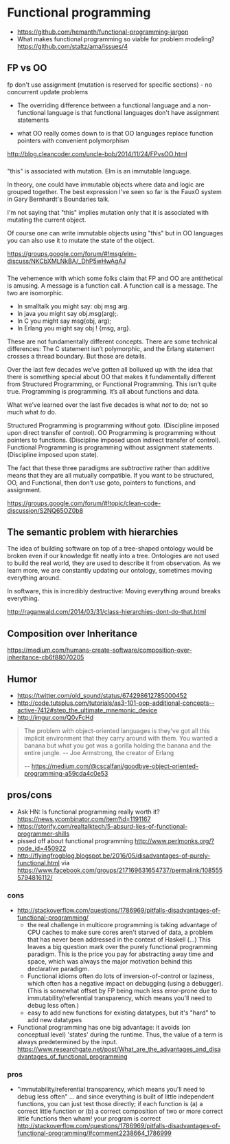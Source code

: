 # Functional programming

- https://github.com/hemanth/functional-programming-jargon
- What makes functional programming so viable for problem modeling? https://github.com/staltz/ama/issues/4

## FP vs OO

fp don't use assignment (mutation is reserved for specific sections) - no concurrent update problems

- The overriding difference between a functional language and a non-functional language is that functional languages don't have assignment statements

- what OO really comes down to is that OO languages replace function pointers with convenient polymorphism

http://blog.cleancoder.com/uncle-bob/2014/11/24/FPvsOO.html

###

"this" is associated with mutation. Elm is an immutable language.  

In theory, one could have immutable objects where data and logic are grouped together. 
The best expression I've seen so far is the FauxO system in Gary Bernhardt's Boundaries talk.

I'm not saying that "this" implies mutation only that it is associated with mutating the current object. 

Of course one can write immutable objects using "this" but in OO languages you can also use it to mutate the state of the object. 

https://groups.google.com/forum/#!msg/elm-discuss/NKCbXMLNkBA/_DhP5wHwAgAJ

###

The vehemence with which some folks claim that FP and OO are antithetical is amusing.  A message is a function call.  A function call is a message.  The two are isomorphic.   

- In smalltalk you might say: obj msg arg.   
- In java you might say obj.msg(arg);.   
- In C you might say msg(obj, arg);   
- In Erlang you might say obj ! {msg, arg}. 

These are not fundamentally different concepts.  There are some technical differences: The C statement isn’t polymorphic, and the Erlang statement crosses a thread boundary.  But those are details. 

Over the last few decades we’ve gotten all bolluxed up with the idea that there is something special about OO that makes it fundamentally different from Structured Programming, or Functional Programming.  This isn’t quite true.  Programming is programming.   It’s all about functions and data.   

What we’ve learned over the last five decades is what _not_ to do; not so much what _to_ do.   

Structured Programming is programming without goto.  (Discipline imposed upon direct transfer of control). 
OO Programming is programming without pointers to functions. (Discipline imposed upon indirect transfer of control). 
Functional Programming is programming without assignment statements.  (Discipline imposed upon state). 

The fact that these three paradigms are _subtractive_ rather than additive means that they are all mutually compatible.  If you want to be structured, OO, and Functional, then don’t use goto, pointers to functions, and assignment. 

https://groups.google.com/forum/#!topic/clean-code-discussion/S2NQ65OZ0b8

## The semantic problem with hierarchies

The idea of building software on top of a tree-shaped ontology would be broken even if our knowledge fit neatly into a tree. Ontologies are not used to build the real world, they are used to describe it from observation. As we learn more, we are constantly updating our ontology, sometimes moving everything around.

In software, this is incredibly destructive: Moving everything around breaks everything.

http://raganwald.com/2014/03/31/class-hierarchies-dont-do-that.html

## Composition over Inheritance

https://medium.com/humans-create-software/composition-over-inheritance-cb6f88070205

## Humor
- https://twitter.com/old_sound/status/674298612785000452
- http://code.tutsplus.com/tutorials/as3-101-oop-additional-concepts--active-7412#step_the_ultimate_mnemonic_device
- http://imgur.com/Q0vFcHd

>The problem with object-oriented languages is they’ve got all this implicit environment that they carry around with them. You wanted a banana but what you got was a gorilla holding the banana and the entire jungle. --  Joe Armstrong, the creator of Erlang
>
>-- https://medium.com/@cscalfani/goodbye-object-oriented-programming-a59cda4c0e53

## pros/cons

- Ask HN: Is functional programming really worth it? https://news.ycombinator.com/item?id=1191167
- https://storify.com/realtalktech/5-absurd-lies-of-functional-programmer-shills
- pissed off about functional programming http://www.perlmonks.org/?node_id=450922
- http://flyingfrogblog.blogspot.be/2016/05/disadvantages-of-purely-functional.html via https://www.facebook.com/groups/217169631654737/permalink/1085555794816112/

### cons

- http://stackoverflow.com/questions/1786969/pitfalls-disadvantages-of-functional-programming/
  - the real challenge in multicore programming is taking advantage of CPU caches to make sure cores aren't starved of data, a problem that has never been addressed in the context of Haskell (...) This leaves a big question mark over the purely functional programming paradigm. This is the price you pay for abstracting away time and space, which was always the major motivation behind this declarative paradigm.
  - Functional idioms often do lots of inversion-of-control or laziness, which often has a negative impact on debugging (using a debugger). (This is somewhat offset by FP being much less error-prone due to immutability/referential transparency, which means you'll need to debug less often.)
  - easy to add new functions for existing datatypes, but it's "hard" to add new datatypes
- Functional programming has one big advantage: it avoids (on conceptual level) 'states' during the runtime. Thus, the value of a term is always predetermined by the input. https://www.researchgate.net/post/What_are_the_advantages_and_disadvantages_of_functional_programming

### pros

- "immutability/referential transparency, which means you'll need to debug less often" ... and since everything is built of little independent functions, you can just test those directly; if each function is (a) a correct little function or (b) a correct composition of two or more correct little functions then wham! your program is correct http://stackoverflow.com/questions/1786969/pitfalls-disadvantages-of-functional-programming/#comment2238664_1786999
